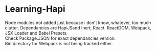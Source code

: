 # Learning-Hapi

Node modules not added just because i don't know, whatever, too much clutter.
Dependancies are HapiJSand Inert, React, ReactDOM, Webpack, JSX Loader and Babel Presets.  
Check Package.JSON for exact dependancies version.  
Bin directory for Webpack is not being tracked either.
 
